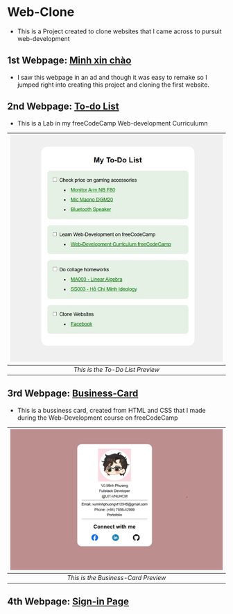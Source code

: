 # Web-Clone
- This is a Project created to clone websites that I came across to pursuit web-development

## 1st Webpage: [Minh xin chào](https://minhxinchao.com/optin-page-da-biet-ve-freelance?gad_source=2&gad_campaignid=22335961377&wbraid=ClkKCAjwss3DBhBFEkkAkIzbRKPBL1iTgP_imWoZNl5Jut8PB9sCGb6nu2sLeNlDi-HUACJI0rNpXqg7iyCUlm5FG_0tQG1fWuP-71Oe4btOcLXs6_-VGgInIQ)
- I saw this webpage in an ad and though it was easy to remake so I jumped right into creating this project and cloning the first website.

## 2nd Webpage: [To-do List](./Webpages/To-Do%20List/)
- This is a Lab in my freeCodeCamp Web-development Curriculumn 

| ![To-Do List Preview.JPG](./Previews/To-Do%20List%20Preview.jpg) | 
|:--:| 
| *This is the To-Do List Preview* |

## 3rd Webpage: [Business-Card](./Webpages/Business-Card/)
- This is a bussiness card, created from HTML and CSS that I made during the Web-Development course on  freeCodeCamp

| ![Business-Card-Preview.JPG](./Previews/Business-Card-Preview.jpg) | 
|:--:| 
| *This is the Business-Card Preview* |


## 4th Webpage: [Sign-in Page](./Webpages/Sign-in%20Page/)
